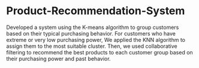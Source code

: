 # Product-Recommendation-System

Developed a system using the K-means algorithm to group customers based on their typical purchasing behavior.
For customers who have extreme or very low purchasing power, We applied the KNN algorithm to assign them to
the most suitable cluster. Then, we used collaborative filtering to recommend the best products to each customer
group based on their purchasing power and past behavior.
